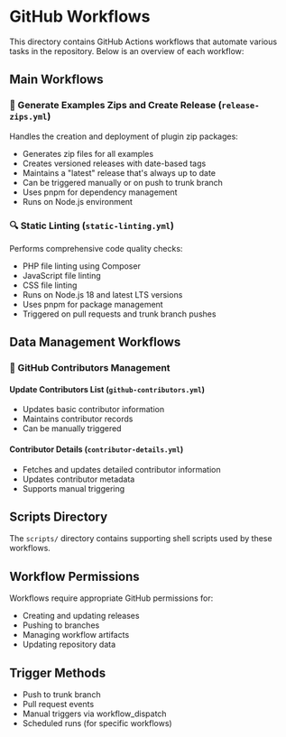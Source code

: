 # GitHub Workflows

This directory contains GitHub Actions workflows that automate various tasks in the repository. Below is an overview of each workflow:

## Main Workflows

### 🚀 Generate Examples Zips and Create Release (`release-zips.yml`)

Handles the creation and deployment of plugin zip packages:

-   Generates zip files for all examples
-   Creates versioned releases with date-based tags
-   Maintains a "latest" release that's always up to date
-   Can be triggered manually or on push to trunk branch
-   Uses pnpm for dependency management
-   Runs on Node.js environment

### 🔍 Static Linting (`static-linting.yml`)

Performs comprehensive code quality checks:

-   PHP file linting using Composer
-   JavaScript file linting
-   CSS file linting
-   Runs on Node.js 18 and latest LTS versions
-   Uses pnpm for package management
-   Triggered on pull requests and trunk branch pushes

## Data Management Workflows

### 👥 GitHub Contributors Management

#### Update Contributors List (`github-contributors.yml`)

-   Updates basic contributor information
-   Maintains contributor records
-   Can be manually triggered

#### Contributor Details (`contributor-details.yml`)

-   Fetches and updates detailed contributor information
-   Updates contributor metadata
-   Supports manual triggering

## Scripts Directory

The `scripts/` directory contains supporting shell scripts used by these workflows.

## Workflow Permissions

Workflows require appropriate GitHub permissions for:

-   Creating and updating releases
-   Pushing to branches
-   Managing workflow artifacts
-   Updating repository data

## Trigger Methods

-   Push to trunk branch
-   Pull request events
-   Manual triggers via workflow_dispatch
-   Scheduled runs (for specific workflows)
